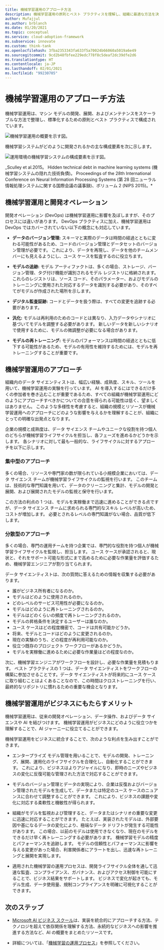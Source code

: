 ```yaml
---
title: 機械学習運用のアプローチ方法
description: 機械学習運用の原則とベスト プラクティスを理解し、組織に最適な方法を決定します。
author: Mufajjul
ms.author: brblanch
ms.date: 01/20/2021
ms.topic: conceptual
ms.service: cloud-adoption-framework
ms.subservice: innovate
ms.custom: think-tank
ms.openlocfilehash: 3fba2353343fa633f5a70024b66060a5019a6e49
ms.sourcegitcommit: 9cd2b48fbfee229edc778f8c5deaf2dc39dfe2d6
ms.translationtype: HT
ms.contentlocale: ja-JP
ms.lasthandoff: 02/01/2021
ms.locfileid: "99230705"
---
```

# <a name="how-to-approach-machine-learning-operations"></a>機械学習運用のアプローチ方法

機械学習運用は、マシン モデルの開発、展開、およびメンテナンスをスケーラブルな方法で整理し、標準化するための原則とベスト プラクティスで構成されています。

![機械学習運用の概要を示す図。](./media/mlops-overview.png)

機械学習システムがどのように開発されるかの主な構成要素を次に示します。

![運用環境の機械学習システムの構成要素を示す図。](./media/ml-system-in-production.png)

<!-- docutune:disable -->

_Sculley et al.2015。 Hidden technical debt in machine learning systems (機械学習システムの隠れた技術負債)。 Proceedings of the 28th International Conference on Neural Information Processing Systems (第 28 回ニューラル情報処理システムに関する国際会議の議事録)、ボリューム 2 (NIPS 2015)。*

<!-- docutune:enable -->

## <a name="machine-learning-operations-vs-development-operations"></a>機械学習運用と開発オペレーション

開発オペレーション (DevOps) は機械学習運用に影響を及ぼしますが、そのプロセスには違いがあります。 DevOps プラクティスに加え、機械学習運用は DevOps ではカバーされていない以下の概念にも対応しています。

- **データのバージョン管理:** スキーマと実際のデータは時間の経過とともに変わる可能性があるため、コードのバージョン管理とデータセットのバージョン管理が必要です。 これにより、データを再現し、データを他のチームメンバーにも見えるようにし、ユース ケースを監査するのに役立ちます。

- **モデルの追跡:** モデル アーティファクトは、多くの場合、ストレージ、バージョン管理、タグ付け機能が識別されるモデル レジストリに格納されます。 これらのレジストリは、ソース コード、そのパラメーター、およびモデルのトレーニングに使用された対応するデータを識別する必要があり、そのすべてがモデルが作成された場所を示します。

- **デジタル監査証跡:** コードとデータを扱う際は、すべての変更を追跡する必要があります。

- **汎化:** モデルは再利用のためのコードとは異なり、入力データやシナリオに基づいてモデルを調整する必要があります。 新しいデータを新しいシナリオで使用するために、モデルの微調整が必要になる場合があります。

- **モデルの再トレーニング:** モデルのパフォーマンスは時間の経過とともに低下する可能性があるため、モデルの有用性を維持するためには、モデルを再トレーニングすることが重要です。

## <a name="approaches-to-machine-learning-operations"></a>機械学習運用のアプローチ

組織内のデータ サイエンティストは、幅広い経験、成熟度、スキル、ツールを用いて、機械学習運用の実験を行っています。 AI を導入するにはできるだけ多くの参加者を巻き込むことが重要であるため、すべての組織が機械学習運用にどのようにアプローチすべきかについての合意を得られる可能性は低く、望ましくはありません。 このような多様性を考慮すると、組織の規模とリソースが機械学習運用へのアプローチにどのような影響を与えるかを理解することが、組織にとっての明確な出発点となります。

企業の規模と成熟度は、データ サイエンス チームやユニークな役割を持つ個人のどちらが機械学習ライフサイクルを担当し、各フェーズを進めるかどうかを示します。 各シナリオに対して最も一般的な、ライフサイクルに対するアプローチを以下に示します。

### <a name="a-centralized-approach"></a>集中型のアプローチ

多くの場合、リソースや専門家の数が限られている小規模企業においては、データ サイエンス チームが機械学習ライフサイクルの監視を行います。 このチームは、技術的な専門知識を用いて、データのクリーニングと集計、モデルの開発と展開、および展開されたモデルの監視と保守を行います。

この方法の利点の 1 つは、モデルを実稼働まで迅速に進めることができる点ですが、データ サイエンス チームに求められる専門的なスキル レベルが高いため、コストが増加します。 必要とされるレベルの専門知識がない場合、品質が低下します。

### <a name="a-decentralized-approach"></a>分散型のアプローチ

多くの場合、専門の運用チームを持つ企業では、専門的な役割を持つ個人が機械学習ライフサイクルを監視し、担当します。 ユース ケースが承認されると、現状と、それをサポート可能な形式にまで高めるために必要な作業量を評価するため、機械学習エンジニアが割り当てられます。

データ サイエンティストは、次の質問に答えるための情報を収集する必要があります。

- 誰がビジネス所有者になるのか。
- モデルはどのように使用されるのか。
- どのレベルのサービス可用性が必要になるのか。
- モデルはどのように再トレーニングされるのか。
- モデルはどのくらいの頻度で再トレーニングされるのか。
- モデルの昇格条件を決定するユーザーは誰なのか。
- ユース ケースはどの程度機密で、コードは共有可能かどうか。
- 将来、モデルとコードはどのように変更されるのか。
- 現在の実験のうち、どの程度が再利用可能なのか。
- 役立つ既存のプロジェクト ワークフローがあるかどうか。
- モデルを実稼働に進めるために必要な作業量はどの程度なのか。

次に、機械学習エンジニアがワークフローを設計し、必要な作業量を見積もります。 ベスト プラクティスの 1 つは、データ サイエンティストをワークフローの構築に参加させることです。データ サイエンティストが将来的にユース ケースに取り組むことはよくあることなので、この時間はクロストレーニングを行い、最終的なリポジトリに慣れるための重要な機会となります。

## <a name="how-machine-learning-operations-benefit-business"></a>機械学習運用がビジネスにもたらすメリット

機械学習運用は、従来の開発オペレーション、データ操作、およびデータ サイエンスや AI を結びつけます。 機械学習運用がビジネスにどのように役立つかを理解することで、AI ジャーニーに役立てることができます。

機械学習運用をビジネスに統合することで、次のような利点を生み出すことができます。

- エンタープライズ モデル管理を用いることで、モデルの開発、トレーニング、展開、運用化のライフサイクルを合理化し、自動化することができます。 これにより、ビジネスはよりアジャイルになり、即時のニーズやビジネスの変化に反復可能な管理された方法で対応することができます。

- モデルのバージョン管理とデータの実現により、企業は反復およびバージョン管理されたモデルを生成して、データまたは特定のユース ケースのニュアンスに合わせて調整することができます。 これにより、ビジネスの課題や変化に対応する柔軟性と機敏性が得られます。

- 組織がモデルを監視および管理すると、データまたはシナリオの重要な変更に迅速に対応することができます。 たとえば、実装されたモデルは、外部要因や基になるデータの変化により、極端なデータ ドリフトが発生する可能性があります。 この場合、以前のモデルは使用できなくなり、現在のモデルをできるだけ早く再トレーニングする必要があります。 機械学習モデルの精度とパフォーマンスを追跡します。 モデルの信頼性とパフォーマンスに影響を与える変更があった場合、利害関係者にアラートを出し、迅速な再トレーニングと展開を実現します。

- 適用された機械学習の運用プロセスは、開発ライフサイクル全体を通して迅速な監査、コンプライアンス、ガバナンス、およびアクセス制御を可能にすることで、ビジネス結果をサポートします。 ビジネスで変化が起きても、モデル生成、データ使用量、規制コンプライアンスを明確に可視化することができます。

## <a name="next-steps"></a>次のステップ

- [Microsoft AI ビジネス スクール](/learn/topics/ai-business-school)は、実装を統合的にアプローチする方法、テクノロジを超えて依存関係を理解する方法、永続的なビジネスへの影響を推進する方法など、AI の概要をまとめたリソースです。

- 詳細については、「[機械学習の運用プロセス](../best-practices/mlops-process.md)」を参照してください。

